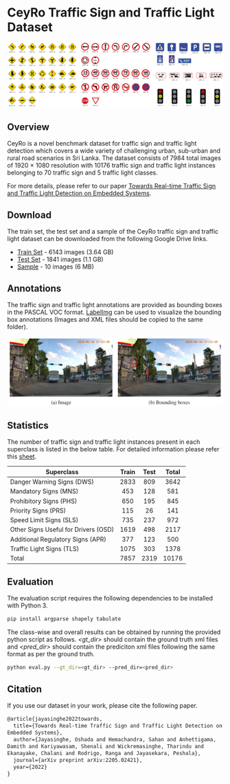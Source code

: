 # CeyRo Traffic Sign and Traffic Light Dataset

![classes_grid](https://github.com/oshadajay/CeyRo/blob/main/figures/classes_grid.png)

## Overview

CeyRo is a novel benchmark dataset for traffic sign and traffic light detection which covers a wide variety of challenging urban, sub-urban and rural road scenarios in Sri Lanka. 
The dataset consists of 7984 total images of 1920 &times; 1080 resolution with 10176 traffic sign and traffic light instances belonging to 70 traffic sign and 5 traffic light classes. 

For more details, please refer to our paper [Towards Real-time Traffic Sign and Traffic Light Detection on Embedded Systems](https://arxiv.org/abs/2205.02421).

## Download

The train set, the test set and a sample of the CeyRo traffic sign and traffic light dataset can be downloaded from the following Google Drive links.
* [Train Set](https://drive.google.com/file/d/105J3fU3G_ujxNCFp9KX3u_PnbGcCkhXa/) - 6143 images (3.64 GB)
* [Test Set](https://drive.google.com/file/d/1MHqePR3ShjCh6GdpUKHbFpGyMztqAR6A/) - 1841 images (1.1 GB)
* [Sample](https://drive.google.com/file/d/1DIZWkK2qsnZ113zy3ESlUA68q937z6-G/) - 10 images (6 MB)

## Annotations

The traffic sign and traffic light annotations are provided as bounding boxes in the PASCAL VOC format.
[LabelImg](https://github.com/tzutalin/labelImg) can be used to visualize the bounding box annotations (Images and XML files should be copied to the same folder).

![annotation_format](https://github.com/oshadajay/CeyRo/blob/main/figures/annotation_format.png)

## Statistics

The number of traffic sign and traffic light instances present in each superclass is listed in the below table. 
For detailed information please refer this [sheet](https://docs.google.com/spreadsheets/d/1O4QDAbFMGxGqiKsq4vvGzd9dh_86LVy3/). 

| Superclass | Train | Test | Total |
|----------|:------------------:|:-----------------:|:----------------------:|
|Danger Warning Signs (DWS) |2833 |809 |3642|
|Mandatory Signs (MNS) |453 |128 |581|
|Prohibitory Signs (PHS) |650 |195 |845|
|Priority Signs (PRS) |115 |26 |141|
|Speed Limit Signs (SLS) |735 |237 |972|
|Other Signs Useful for Drivers (OSD) |1619| 498| 2117|
|Additional Regulatory Signs (APR) |377 |123 |500|
|Traffic Light Signs (TLS) |1075| 303 |1378|
|Total |7857 |2319| 10176|

## Evaluation

The evaluation script requires the following dependencies to be installed with Python 3.

```bash
pip install argparse shapely tabulate
```

The class-wise and overall results can be obtained by running the provided python script as follows. *<gt_dir>* should
contain the ground truth xml files and *<pred_dir>* should contain the prediciton xml files following the same format as per the ground truth.

```bash
python eval.py --gt_dir=<gt_dir> --pred_dir=<pred_dir>
```

## Citation

If you use our dataset in your work, please cite the following paper.
```
@article{jayasinghe2022towards,
  title={Towards Real-time Traffic Sign and Traffic Light Detection on Embedded Systems},
  author={Jayasinghe, Oshada and Hemachandra, Sahan and Anhettigama, Damith and Kariyawasam, Shenali and Wickremasinghe, Tharindu and Ekanayake, Chalani and Rodrigo, Ranga and Jayasekara, Peshala},
  journal={arXiv preprint arXiv:2205.02421},
  year={2022}
}
```